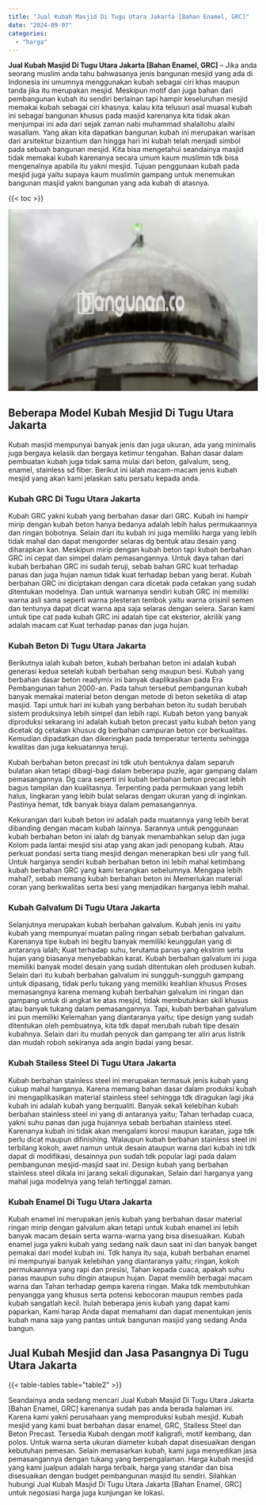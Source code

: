 ```yaml
---
title: "Jual Kubah Masjid Di Tugu Utara Jakarta [Bahan Enamel, GRC]"
date: "2024-09-07"
categories: 
  - "harga"
---
```


**Jual Kubah Masjid Di Tugu Utara Jakarta \[Bahan Enamel, GRC\]** – Jika anda seorang muslim anda tahu bahwasanya jenis bangunan mesjid yang ada di Indonesia ini umumnya menggunakan kubah sebagai ciri khas maupun tanda jika itu merupakan mesjid. Meskipun motif dan juga bahan dari pembangunan kubah itu sendiri berlainan tapi hampir keseluruhan mesjid memakai kubah sebagai ciri khasnya. kalau kita telusuri asal muasal kubah ini sebagai bangunan khusus pada masjid karenanya kita tidak akan menjumpai ini ada dari sejak zaman nabi muhammad shalallohu alaihi wasallam. Yang akan kita dapatkan bangunan kubah ini merupakan warisan dari arsitektur bizantium dan hingga hari ini kubah telah menjadi simbol pada sebuah bangunan mesjid. Kita bisa mengetahui seandainya masjid tidak memakai kubah karenanya secara umum kaum muslimin tdk bisa mengenalnya apabila itu yakni mesjid. Tujuan penggunaan kubah pada mesjid juga yaitu supaya kaum muslimin gampang untuk menemukan bangunan masjid yakni bangunan yang ada kubah di atasnya.

{{< toc >}}

![Jual Kubah Masjid Di Tugu Utara Jakarta [Bahan Enamel, GRC]](/images/jual-kubah-masjid-13.png)

## Beberapa Model Kubah Mesjid Di Tugu Utara Jakarta

Kubah masjid mempunyai banyak jenis dan juga ukuran, ada yang minimalis juga bergaya kelasik dan bergaya ketimur tengahan. Bahan dasar dalam pembuatan kubah juga tidak sama mulai dari beton, galvalum, seng, enamel, stainless sd fiber. Berikut ini ialah macam-macam jenis kubah mesjid yang akan kami jelaskan satu persatu kepada anda.

### Kubah GRC Di Tugu Utara Jakarta

Kubah GRC yakni kubah yang berbahan dasar dari GRC. Kubah ini hampir mirip dengan kubah beton hanya bedanya adalah lebih halus permukaannya dan ringan bobotnya. Selain dari itu kubah ini juga memiliki harga yang lebih tidak mahal dan dapat mengorder selaras dg bentuk atau desain yang diharapkan kan. Meskipun mirip dengan kubah beton tapi kubah berbahan GRC ini cepat dan simpel dalam pemasangannya. Untuk daya tahan dari kubah berbahan GRC ini sudah teruji, sebab bahan GRC kuat terhadap panas dan juga hujan namun tidak kuat terhadap beban yang berat. Kubah berbahan GRC ini diciptakan dengan cara dicetak pada cetakan yang sudah ditentukan modelnya. Dan untuk warnanya sendiri kubah GRC ini memiliki warna asli sama seperti warna plesteran tembok yaitu warna orisinil semen dan tentunya dapat dicat warna apa saja selaras dengan selera. Saran kami untuk tipe cat pada kubah GRC ini adalah tipe cat eksterior, akrilik yang adalah macam cat Kuat terhadap panas dan juga hujan.

### Kubah Beton Di Tugu Utara Jakarta

Berikutnya ialah kubah beton, kubah berbahan beton ini adalah kubah generasi kedua setelah kubah berbahan seng maupun besi. Kubah yang berbahan dasar beton readymix ini banyak diaplikasikan pada Era Pembangunan tahun 2000-an. Pada tahun tersebut pembangunan kubah banyak memakai material beton dengan metode di beton seketika di atap masjid. Tapi untuk hari ini kubah yang berbahan beton itu sudah berubah sistem produksinya lebih simpel dan lebih rapi. Kubah beton yang banyak diproduksi sekarang ini adalah kubah beton precast yaitu kubah beton yang dicetak dg cetakan khusus dg berbahan campuran beton cor berkualitas. Kemudian dipadatkan dan dikeringkan pada temperatur tertentu sehingga kwalitas dan juga kekuatannya teruji.

Kubah berbahan beton precast ini tdk utuh bentuknya dalam separuh bulatan akan tetapi dibagi-bagi dalam beberapa puzle, agar gampang dalam pemasangannya. Dg cara seperti ini kubah berbahan beton precast lebih bagus tampilan dan kualitasnya. Terpenting pada permukaan yang lebih halus, lingkaran yang lebih bulat selaras dengan ukuran yang di inginkan. Pastinya hemat, tdk banyak biaya dalam pemasangannya.

Kekurangan dari kubah beton ini adalah pada muatannya yang lebih berat dibanding dengan macam kubah lainnya. Sarannya untuk penggunaan kubah berbahan beton ini ialah dg banyak menambahkan selup dan juga Kolom pada lantai mesjid sisi atap yang akan jadi penopang kubah. Atau perkuat pondasi serta tiang mesjid dengan menerapkan besi ulir yang full. Untuk harganya sendiri kubah berbahan beton ini lebih mahal ketimbang kubah berbahan GRC yang kami terangkan sebelumnya. Mengapa lebih mahal?, sebab memang kubah berbahan beton ini Memerlukan material coran yang berkwalitas serta besi yang menjadikan harganya lebih mahal.

### Kubah Galvalum Di Tugu Utara Jakarta

Selanjutnya merupakan kubah berbahan galvalum. Kubah jenis ini yaitu kubah yang mempunyai muatan paling ringan sebab berbahan galvalum. Karenanya tipe kubah ini begitu banyak memiliki keunggulan yang di antaranya ialah; Kuat terhadap suhu, terutama panas yang ekstrim serta hujan yang biasanya menyebabkan karat. Kubah berbahan galvalum ini juga memiliki banyak model desain yang sudah ditentukan oleh produsen kubah. Selain dari itu kubah berbahan galvalum ini sungguh-sungguh gampang untuk dipasang, tidak perlu tukang yang memiliki keahlian khusus Proses memasangnya karena memang kubah berbahan galvalum ini ringan dan gampang untuk di angkat ke atas mesjid, tidak membutuhkan skill khusus atau banyak tukang dalam pemasangannya. Tapi, kubah berbahan galvalum ini pun memiliki Kelemahan yang diantaranya yaitu; tipe design yang sudah ditentukan oleh pembuatnya, kita tdk dapat merubah rubah tipe desain kubahnya. Selain dari itu mudah penyok dan gampang ter aliri arus listrik dan mudah roboh sekiranya ada angin badai yang besar.

### Kubah Stailess Steel Di Tugu Utara Jakarta

Kubah berbahan stainless steel ini merupakan termasuk jenis kubah yang cukup mahal harganya. Karena memang bahan dasar dalam produksi kubah ini mengaplikasikan material stainless steel sehingga tdk diragukan lagi jika kubah ini adalah kubah yang berqualiti. Banyak sekali kelebihan kubah berbahan stainless steel ini yang di antaranya yaitu; Tahan terhadap cuaca, yakni suhu panas dan juga hujannya sebab berbahan stainless steel. Karenanya kubah ini tidak akan mengalami korosi maupun karatan, juga tdk perlu dicat maupun difinishing. Walaupun kubah berbahan stainless steel ini terbilang kokoh, awet namun untuk desain ataupun warna dari kubah ini tdk dapat di modifikasi, desainnya pun sudah tdk popular lagi pada dalam pembangunan mesjid-masjid saat ini. Design kubah yang berbahan stainless steel dikala ini jarang sekali digunakan, Selain dari harganya yang mahal juga modelnya yang telah tertinggal zaman.

### Kubah Enamel Di Tugu Utara Jakarta

Kubah enamel ini merupakan jenis kubah yang berbahan dasar material ringan mirip dengan galvalum akan tetapi untuk kubah enamel ini lebih banyak macam desain serta warna-warna yang bisa disesuaikan. Kubah enamel juga yakni kubah yang sedang naik daun saat ini dan banyak banget pemakai dari model kubah ini. Tdk hanya itu saja, kubah berbahan enamel ini mempunyai banyak kelebihan yang diantaranya yaitu; ringan, kokoh permukaannya yang rapi dan presisi, Tahan kepada cuaca, apakah suhu panas maupun suhu dingin ataupun hujan. Dapat memilih berbagai macam warna dan Tahan terhadap gempa karena ringan. Maka tdk membutuhkan penyangga yang khusus serta potensi kebocoran maupun rembes pada kubah sangatlah kecil. Itulah beberapa jenis kubah yang dapat kami paparkan, Kami harap Anda dapat memahami dan dapat menentukan jenis kubah mana saja yang pantas untuk bangunan masjid yang sedang Anda bangun.

## Jual Kubah Mesjid dan Jasa Pasangnya Di Tugu Utara Jakarta

{{< table-tables table="table2" >}}

Seandainya anda sedang mencari Jual Kubah Masjid Di Tugu Utara Jakarta \[Bahan Enamel, GRC\] karenanya sudah pas anda berada halaman ini. Karena kami yakni perusahaan yang memproduksi kubah mesjid. Kubah mesjid yang kami buat berbahan dasar enamel, GRC, Stailess Steel dan Beton Precast. Tersedia Kubah dengan motif kaligrafi, motif kembang, dan polos. Untuk warna serta ukuran diameter kubah dapat disesuaikan dengan kebutuhan pemesan. Selain memasarkan kubah, kami juga menyedikan jasa pemasangannya dengan tukang yang berpengalaman. Harga kubah mesjid yang kami jualpun adalah harga terbaik, harga yang standar dan bisa disesuaikan dengan budget pembangunan masjid itu sendiri. Silahkan hubungi Jual Kubah Masjid Di Tugu Utara Jakarta \[Bahan Enamel, GRC\] untuk negosiasi harga juga kunjungan ke lokasi.

